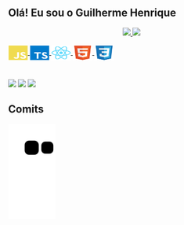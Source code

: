 ## Olá! Eu sou o Guilherme Henrique

<div align="center">
  <a href="https://github.com/Guihenrique62">
  <img height="170em" widith="90%" src="https://github-readme-stats.vercel.app/api?username=Guihenrique62&show_icons=true&theme=radical&include_all_commits=true&count_private=true"/>
  <img height="170em" widith="90%" src="https://github-readme-stats.vercel.app/api/top-langs/?username=Guihenrique62&layout=compact&langs_count=7&theme=radical"/>
</div>
  
 <div style="display: inline_block"><br>
  <img align="center" alt="Rafa-Js" height="30" width="40" src="https://raw.githubusercontent.com/devicons/devicon/master/icons/javascript/javascript-plain.svg">
  <img align="center" alt="Rafa-Ts" height="30" width="40" src="https://raw.githubusercontent.com/devicons/devicon/master/icons/typescript/typescript-plain.svg">
  <img align="center" alt="Rafa-React" height="30" width="40" src="https://raw.githubusercontent.com/devicons/devicon/master/icons/react/react-original.svg">
  <img align="center" alt="Rafa-HTML" height="30" width="40" src="https://raw.githubusercontent.com/devicons/devicon/master/icons/html5/html5-original.svg">
  <img align="center" alt="Rafa-CSS" height="30" width="40" src="https://raw.githubusercontent.com/devicons/devicon/master/icons/css3/css3-original.svg">     
</div>
  
  #
  
<div>
  <a href="https://instagram.com/guiporto062" target="_blank"><img src="https://img.shields.io/badge/-Instagram-%23E4405F?style=for-the-badge&logo=instagram&logoColor=white" target="_blank"></a>
  <a href="https://mailto:guilhermeportosantos1@gmail.com"><img src="https://img.shields.io/badge/-Gmail-%23333?style=for-the-badge&logo=gmail&logoColor=white" target="_blank"></a>
  <a href="https://www.linkedin.com/in/GuiHenriquePorto)" target="_blank"><img src="https://img.shields.io/badge/-LinkedIn-%230077B5?style=for-the-badge&logo=linkedin&logoColor=white" target="_blank"></a> 
</div>
  
## Comits
  ![Snake animation](https://github.com/Guihenrique62/Guihenrique62/blob/output/github-contribution-grid-snake.svg)
